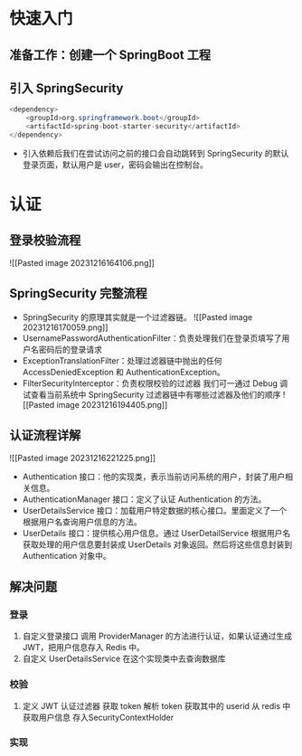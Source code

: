 # 快速入门
## 准备工作：创建一个 SpringBoot 工程
## 引入 SpringSecurity
```java
<dependency>  
    <groupId>org.springframework.boot</groupId>  
    <artifactId>spring-boot-starter-security</artifactId>  
</dependency>
```
- 引入依赖后我们在尝试访问之前的接口会自动跳转到 SpringSecurity 的默认登录页面，默认用户是 user，密码会输出在控制台。
# 认证
## 登录校验流程
![[Pasted image 20231216164106.png]]
## SpringSecurity 完整流程
- SpringSecurity 的原理其实就是一个过滤器链。
![[Pasted image 20231216170059.png]]
- UsernamePasswordAuthenticationFilter：负责处理我们在登录页填写了用户名密码后的登录请求
- ExceptionTranslationFilter：处理过滤器链中抛出的任何 AccessDeniedException 和 AuthenticationException。
- FilterSecurityInterceptor：负责权限校验的过滤器
	 我们可一通过 Debug 调试查看当前系统中 SpringSecurity 过滤器链中有哪些过滤器及他们的顺序
![[Pasted image 20231216194405.png]]
## 认证流程详解
![[Pasted image 20231216221225.png]]
- Authentication 接口：他的实现类，表示当前访问系统的用户，封装了用户相关信息。
- AuthenticationManager 接口：定义了认证 Authentication 的方法。
- UserDetailsService 接口：加载用户特定数据的核心接口。里面定义了一个根据用户名查询用户信息的方法。
- UserDetails 接口：提供核心用户信息。通过 UserDetailService 根据用户名获取处理的用户信息要封装成 UserDetails 对象返回。然后将这些信息封装到 Authentication 对象中。
## 解决问题
### 登录
1. 自定义登录接口
	调用 ProviderManager 的方法进行认证，如果认证通过生成 JWT，把用户信息存入 Redis 中。
1. 自定义 UserDetailsService 在这个实现类中去查询数据库
### 校验
1. 定义 JWT 认证过滤器
	获取 token
	解析 token 获取其中的 userid
	从 redis 中获取用户信息
	存入SecurityContextHolder

### 实现
